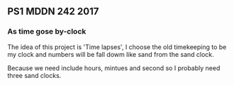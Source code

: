 ## PS1 MDDN 242 2017

### As time gose by-clock

The idea of this project is 'Time lapses', I choose the old timekeeping to be my clock and numbers will be fall dowm like sand from the sand clock. 

Because we need include hours, mintues and second so I probably need three sand clocks. 
